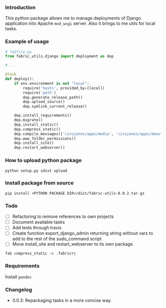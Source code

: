 ### Introduction

This python package allows me to manage deployments of Django application into
Apache `mod_wsgi` server. Also it brings to me utils for local tasks.

### Example of usage

```python
# fabfile.py
from fabric_utils.django import deployment as dep

# ...

@task
def deploy():
    if env.environment is not "local":
        require('hosts', provided_by=[local])
        require('path')
        dep.generate_release_path()
        dep.upload_source()
        dep.symlink_current_release()

    dep.install_requirements()
    dep.migrate()
    dep.install_static()
    dep.compress_static()
    dep.compile_messages(['cirujanos/apps/media', 'cirujanos/apps/about'])
    dep.www_folder_permissions()
    dep.install_site()
    dep.restart_webserver()
```


### How to upload python package

```shell
python setup.py sdist upload
```

### Install package from source

```shell
pip install <PYTHON PACKAGE DIR>/dist/fabric-utils-0.0.2.tar.gz
```

### Todo

- [ ] Refactoring to remove references to own projects
- [ ] Document available tasks
- [ ] Add tests through travis
- [ ] Create function export_django_admin returning string without vars to add
to the rest of the sudo_command script
- [ ] Move install_site and restart_webserver to its own package

```shell
fab compress_static -c .fabricrc
```

### Requirements

Install `pandoc` 

### Changelog

- 0.0.3: Repackaging tasks in a more concise way.
